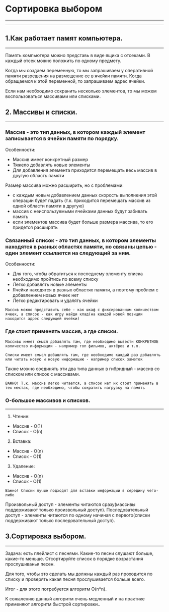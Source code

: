 # Сортировка выбором
---
---
## 1.Как работает памят компьютера.
---
Память компьютера можно представь в виде ящика с отсеками. В каждый отсек можно положить по одному предмету.

Когда мы создаем переменную, то мы запрашиваем у оперативной памяти разрешения на размещение ее в ячейки памяти.
Когда обращаемся к этой переменной, то запрашиваем адрес ячейки.

Если нам необходимо сохранить несколько элементов, то мы можем воспользоваться массивами или списками.

## 2. Массивы и списки.
---

### Массив - это тип данных, в котором каждый элемент записывается в ячейки памяти по порядку.

Особенности:
- Массив имеет конкретный размер
- Тяжело добавлять новые элементы
- Для добавления элемента приходится перемещать весь массив в другую область памяти

Размер массива можно расширить, но с проблемами:
- с каждым новым добавлением данных скорость выполнения этой операции будет падать
(т.к. приходится перемещать массив из одной области памяти в другую)
- массив с неиспользуемыми ячейками данных будут забивать память
- если элементов массива будет больше размера массива, то его придется расширять

### Связанный список - это тип данных, в котором элементы находятся в разных областях памяти, но связаны цепью - один элемент ссылается на следующий за ним.

Особенности:
- Для того, чтобы обратиться к последнему элементу списка необходимо пройтись по всему списку
- Легко добавлять новые элементы
- Ячейки находятся в разных областях памяти, а поэтому проблем с добавлением новых ячеек нет
- Легко редактировать и удалять ячейки


`Массив можно представить себе - как шкаф с фиксированным количеством ячеек, а список - как игру найди клад(на каждой новой позиции находится адрес следующей ячейки)`

### Где стоит применять массив, а где списки.

`Массивы имеет смысл добавлять там, где необходимо вывести КОНКРЕТНОЕ количество информации - например топ фильмов, актёров и т.п.`

`Списки имеет смысл добавлять там, где необходимо каждый раз добавлять или читать новую и новую информацию - например список заметок`

Также можно соединять эти два типа данных в гибридный - массив со списком или список с массивами.

`ВАЖНО! Т.к. массив легко читается, а список нет их стоит применять в тех местах, где необходимо, чтобы сократить нагрузку на память`

### О-большое массивов и списков.
---

1. Чтение:

- Массив - О(1)
- Список - О(n)

2. Вставка:

- Массив - О(n)
- Список - О(1)

3. Удаление:

- Массив - O(n)
- Список - O(1)

`Важно! Списки лучше подходят для вставки информации в середину чего-либо`

Произвольный доступ - элементы читаются сразу(массивы поддерживают только произвольный доступ).
Последовательный доступ - элементы читаются по одному начиная с первого(списки поддерживают только последовательный доступ).

## 3.Сортировка выбором.
---
Задача: есть плейлист с песнями. Какие-то песни слушают больше, какие-то меньше. Отсортируйте список в порядке возрастания прослушиванья песен.

Для того, чтобы это сделать мы должны каждый раз проходится по списку и проверять какая песня прослушивается больше всего.

Итог - для этого потребуется алгоритм O(n*n).

К сожалению данный алгоритм очень медленный и на практике применяют алгоритм быстрой сортировки..